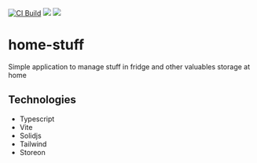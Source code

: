 [![CI Build](https://github.com/pengwin/home-stuff/actions/workflows/ci.yml/badge.svg)](https://github.com/pengwin/home-stuff/actions/workflows/ci.yml)
![](https://img.shields.io/badge/Unit_Test_Coverage-99.45%-brightgreen.svg?prefix=$lines$)
![](https://img.shields.io/badge/E2E_Coverage-96.84%-brightgreen.svg?prefix=$lines$)

# home-stuff

Simple application to manage stuff in fridge and other valuables storage at home

## Technologies

-   Typescript
-   Vite
-   Solidjs
-   Tailwind
-   Storeon
